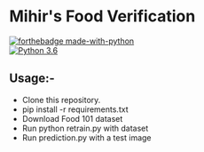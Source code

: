 # Mihir's Food Verification
[![forthebadge made-with-python](http://ForTheBadge.com/images/badges/made-with-python.svg)](https://www.python.org/)                 
[![Python 3.6](https://img.shields.io/badge/python-3.6-blue.svg)](https://www.python.org/downloads/release/python-360/)   

## Usage:-

- Clone this repository.
- pip install -r requirements.txt
- Download Food 101 dataset
- Run python retrain.py with dataset
- Run prediction.py with a test image